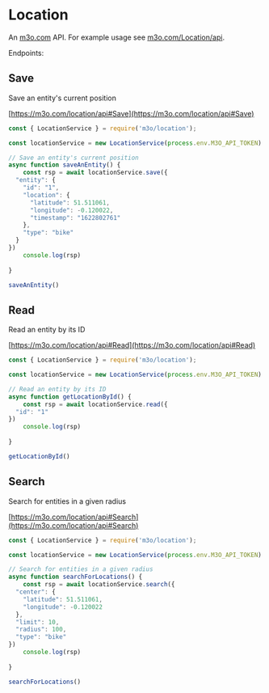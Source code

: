 # Location

An [m3o.com](https://m3o.com) API. For example usage see [m3o.com/Location/api](https://m3o.com/Location/api).

Endpoints:

## Save

Save an entity's current position


[https://m3o.com/location/api#Save](https://m3o.com/location/api#Save)

```js
const { LocationService } = require('m3o/location');

const locationService = new LocationService(process.env.M3O_API_TOKEN)

// Save an entity's current position
async function saveAnEntity() {
	const rsp = await locationService.save({
  "entity": {
    "id": "1",
    "location": {
      "latitude": 51.511061,
      "longitude": -0.120022,
      "timestamp": "1622802761"
    },
    "type": "bike"
  }
})
	console.log(rsp)
	
}

saveAnEntity()
```
## Read

Read an entity by its ID


[https://m3o.com/location/api#Read](https://m3o.com/location/api#Read)

```js
const { LocationService } = require('m3o/location');

const locationService = new LocationService(process.env.M3O_API_TOKEN)

// Read an entity by its ID
async function getLocationById() {
	const rsp = await locationService.read({
  "id": "1"
})
	console.log(rsp)
	
}

getLocationById()
```
## Search

Search for entities in a given radius


[https://m3o.com/location/api#Search](https://m3o.com/location/api#Search)

```js
const { LocationService } = require('m3o/location');

const locationService = new LocationService(process.env.M3O_API_TOKEN)

// Search for entities in a given radius
async function searchForLocations() {
	const rsp = await locationService.search({
  "center": {
    "latitude": 51.511061,
    "longitude": -0.120022
  },
  "limit": 10,
  "radius": 100,
  "type": "bike"
})
	console.log(rsp)
	
}

searchForLocations()
```
